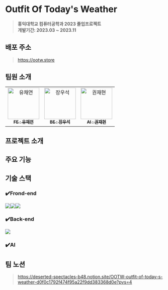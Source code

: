 # Outfit Of Today's Weather
> **홍익대학교 컴퓨터공학과 2023 졸업프로젝트** <br/> **개발기간: 2023.03 ~ 2023.11**

## 배포 주소
> https://ootw.store

## 팀원 소개 
<table>
  <tbody>
    <tr>
      <td align="center"><a href="https://github.com/uchaen"><img src="https://avatars.githubusercontent.com/u/67726427?s=70&v=4" width="100px;" alt="유채연"/><br /><sub><b>FE : 유채연</b></sub></a><br /></td>
      <td align="center"><a href="https://github.com/morenow98"><img src="https://avatars.githubusercontent.com/u/112200350?s=70&v=4" width="100px;" alt="장우석"/><br /><sub><b>BE : 장우석</b></sub></a><br /></td>
      <td align="center"><a href="https://github.com/baebaebuae"><img src="https://avatars.githubusercontent.com/u/88283405?s=70&v=4" width="100px;" alt="권재현"/><br /><sub><b>AI : 권재현</b></sub></a><br /></td>
    </tr>
  </tbody>
</table>

## 프로젝트 소개

## 주요 기능 

## 기술 스택
### ✔️Frond-end
<img src="https://img.shields.io/badge/React-20232A?style=for-the-badge&logo=react&logoColor=61DAFB"><img src="https://img.shields.io/badge/Typescript-3178C6?style=for-the-badge&logo=Typescript&logoColor=white"/><img src="https://img.shields.io/badge/JavaScript-F7DF1E?style=for-the-badge&logo=Javascript&logoColor=black"/>

### ✔️Back-end
<img src="https://img.shields.io/badge/Spring-6DB33F?style=for-the-badge&logo=Spring&logoColor=green">

### ✔️AI

## 팀 노션
> https://deserted-spectacles-b48.notion.site/OOTW-outfit-of-today-s-weather-d0f0c1792f474f95a22f9dd383368d0e?pvs=4
